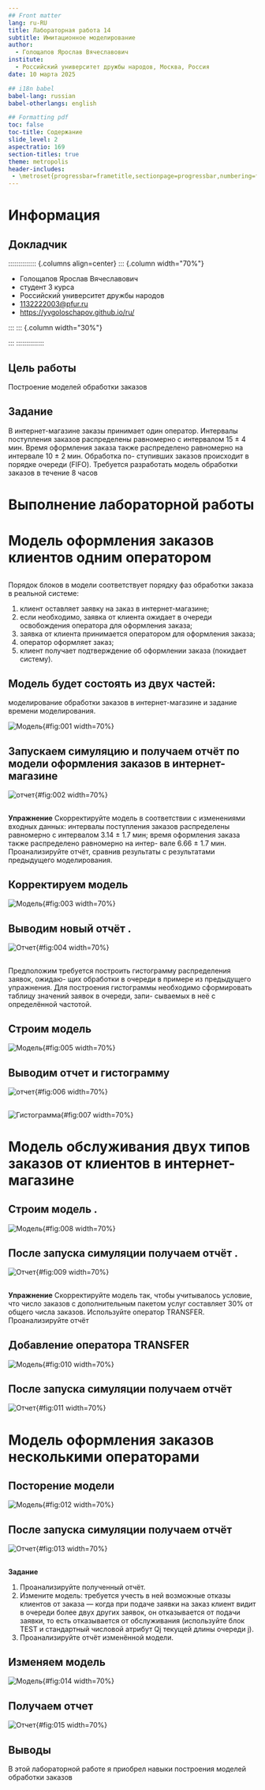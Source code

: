 ```yaml
---
## Front matter
lang: ru-RU
title: Лабораторная работа 14
subtitle: Имитационное моделирование
author:
  - Голощапов Ярослав Вячеславович
institute:
  - Российский университет дружбы народов, Москва, Россия
date: 10 марта 2025

## i18n babel
babel-lang: russian
babel-otherlangs: english

## Formatting pdf
toc: false
toc-title: Содержание
slide_level: 2
aspectratio: 169
section-titles: true
theme: metropolis
header-includes:
 - \metroset{progressbar=frametitle,sectionpage=progressbar,numbering=fraction}
---
```


# Информация

## Докладчик

:::::::::::::: {.columns align=center}
::: {.column width="70%"}

  * Голощапов Ярослав Вячеславович
  * студент 3 курса
  * Российский университет дружбы народов
  * [1132222003@pfur.ru](mailto:1132222003@pfur.ru)
  * <https://yvgoloschapov.github.io/ru/>

:::
::: {.column width="30%"}


:::
::::::::::::::

## Цель работы

Построение моделей обработки заказов

## Задание

В интернет-магазине заказы принимает один оператор. Интервалы поступления
заказов распределены равномерно с интервалом 15 ± 4 мин. Время оформления
заказа также распределено равномерно на интервале 10 ± 2 мин. Обработка по-
ступивших заказов происходит в порядке очереди (FIFO). Требуется разработать
модель обработки заказов в течение 8 часов

# Выполнение лабораторной работы

# Модель оформления заказов клиентов одним оператором

##

Порядок блоков в модели соответствует порядку фаз обработки заказа в реальной
системе:
1) клиент оставляет заявку на заказ в интернет-магазине;
2) если необходимо, заявка от клиента ожидает в очереди освобождения оператора
для оформления заказа;
3) заявка от клиента принимается оператором для оформления заказа;
4) оператор оформляет заказ;
5) клиент получает подтверждение об оформлении заказа (покидает систему).

## Модель будет состоять из двух частей: 

моделирование обработки заказов в интернет-магазине и задание времени моделирования. 

![Модель](image/01.png){#fig:001 width=70%}

## Запускаем симуляцию и получаем отчёт по модели оформления заказов в интернет-магазине 

![отчет](image/02.png){#fig:002 width=70%}

##

**Упражнение** Скорректируйте модель в соответствии с изменениями входных
данных: интервалы поступления заказов распределены равномерно с интервалом
3.14 ± 1.7 мин; время оформления заказа также распределено равномерно на интер-
вале 6.66 ± 1.7 мин. Проанализируйте отчёт, сравнив результаты с результатами
предыдущего моделирования.

## Корректируем модель 

![Модель](image/03.png){#fig:003 width=70%}

## Выводим новый отчёт .

![Отчет](image/04.png){#fig:004 width=70%}

##

Предположим требуется построить гистограмму распределения заявок, ожидаю-
щих обработки в очереди в примере из предыдущего упражнения. Для построения
гистограммы необходимо сформировать таблицу значений заявок в очереди, запи-
сываемых в неё с определённой частотой. 

## Строим модель 

![Модель](image/05.png){#fig:005 width=70%}

## Выводим отчет и гистограмму 

![отчет](image/06.png){#fig:006 width=70%}

##

![Гистограмма](image/07.png){#fig:007 width=70%}

# Модель обслуживания двух типов заказов от клиентов в интернет-магазине

## Строим модель .

![Модель](image/08.png){#fig:008 width=70%}

## После запуска симуляции получаем отчёт .

![Отчет](image/09.png){#fig:009 width=70%}

##

**Упражнение** Скорректируйте модель так, чтобы учитывалось условие, что число
заказов с дополнительным пакетом услуг составляет 30% от общего числа заказов.
Используйте оператор TRANSFER. Проанализируйте отчёт

## Добавление оператора TRANSFER 

![Модель](image/10.png){#fig:010 width=70%}

## После запуска симуляции получаем отчёт

![Отчет](image/11.png){#fig:011 width=70%}

# Модель оформления заказов несколькими операторами

## Посторение модели 

![Модель](image/12.png){#fig:012 width=70%}

## После запуска симуляции получаем отчёт 

![Отчет](image/13.png){#fig:013 width=70%}

##

**Задание**
1) Проанализируйте полученный отчёт.
2) Измените модель: требуется учесть в ней возможные отказы клиентов от заказа
— когда при подаче заявки на заказ клиент видит в очереди более двух других
заявок, он отказывается от подачи заявки, то есть отказывается от обслуживания
(используйте блок TEST и стандартный числовой атрибут Qj текущей длины очереди j).
3) Проанализируйте отчёт изменённой модели.

## Изменяем модель 

![Модель](image/14.png){#fig:014 width=70%}

## Получаем отчет 

![Отчет](image/15.png){#fig:015 width=70%}


## Выводы

В этой лабораторной работе я приобрел навыки построения моделей обработки заказов
